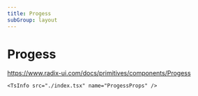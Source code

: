 ```yaml
---
title: Progess
subGroup: layout
---
```


# Progess

https://www.radix-ui.com/docs/primitives/components/Progess

<Demo src="./demos/demo1.tsx" />

```
<TsInfo src="./index.tsx" name="ProgessProps" />
```

